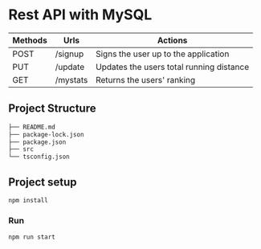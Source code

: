 # Rest API with MySQL 

| Methods	| Urls	          | Actions
| --------- | ----------------| ----------------------------------------- |
| POST      | /signup         | Signs the user up to the application
| PUT       | /update         | Updates the users total running distance
| GET       | /mystats        | Returns the users' ranking


## Project Structure
```bash
├── README.md
├── package-lock.json
├── package.json
├── src
└── tsconfig.json
```

## Project setup
```
npm install
```

### Run
```
npm run start
```
